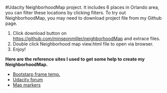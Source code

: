 #Udacity NeighborhoodMap project.
It includes 6 places in Orlando area, you can filter these locations by clicking filters.
To try out NeighborhoodMap, you may need to download project file from my Github page.
1. Click download button on https://github.com/minseonmiller/neighborhoodMap and extrace files.
2. Double click Neighborhood map view.html file to open via browser.
3. Enjoy!
 
**Here are the reference sites I used to get some help to create my NeighborhoodMap.**
 - [Bootstarp frame temp.](https://startbootstrap.com/template-overviews/simple-sidebar)
 - [Udacity forum](https://discussions.udacity.com/t/map-project-responsive/208857)
 - [Map markers](https://wrightshq.com/playground/placing-multiple-markers-on-a-google-map-using-api-3)

